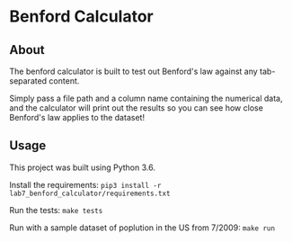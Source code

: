 # Benford Calculator

## About

The benford calculator is built to test out Benford's law against any tab-separated content.

Simply pass a file path and a column name containing the numerical data, and the calculator will print out the results so you can see how close Benford's law applies to the dataset!

## Usage

This project was built using Python 3.6.

Install the requirements: 
`pip3 install -r lab7_benford_calculator/requirements.txt`

Run the tests: 
`make tests`

Run with a sample dataset of poplution in the US from 7/2009: 
`make run`
